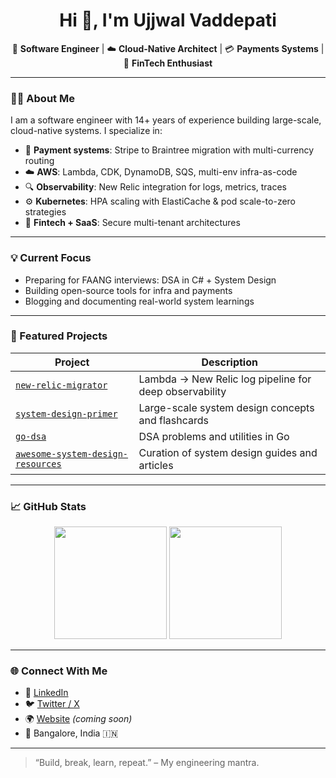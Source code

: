 <h1 align="center">Hi 👋, I'm Ujjwal Vaddepati</h1>

<p align="center">
  🚀 <b>Software Engineer</b> | ☁️ <b>Cloud-Native Architect</b> | 💳 <b>Payments Systems</b> | 💼 <b>FinTech Enthusiast</b>
</p>

---

### 🧑‍💻 About Me

I am a software engineer with 14+ years of experience building large-scale, cloud-native systems. I specialize in:

- 🔁 **Payment systems**: Stripe to Braintree migration with multi-currency routing  
- ☁️ **AWS**: Lambda, CDK, DynamoDB, SQS, multi-env infra-as-code  
- 🔍 **Observability**: New Relic integration for logs, metrics, traces  
- ⚙️ **Kubernetes**: HPA scaling with ElastiCache & pod scale-to-zero strategies  
- 🔐 **Fintech + SaaS**: Secure multi-tenant architectures  

---

### 💡 Current Focus

- Preparing for FAANG interviews: DSA in C# + System Design
- Building open-source tools for infra and payments
- Blogging and documenting real-world system learnings

---

### 🚀 Featured Projects

| Project | Description |
|--------|-------------|
| [`new-relic-migrator`](https://github.com/ujjwal27/new-relic-migrator) | Lambda → New Relic log pipeline for deep observability |
| [`system-design-primer`](https://github.com/ujjwal27/system-design-primer) | Large-scale system design concepts and flashcards |
| [`go-dsa`](https://github.com/ujjwal27/go-dsa) | DSA problems and utilities in Go |
| [`awesome-system-design-resources`](https://github.com/ujjwal27/awesome-system-design-resources) | Curation of system design guides and articles |

---

### 📈 GitHub Stats

<p align="center">
  <img src="https://github-readme-stats.vercel.app/api?username=ujjwal27&show_icons=true&theme=github_dark&count_private=true" height="180" />
  <img src="https://github-readme-stats.vercel.app/api/top-langs/?username=ujjwal27&layout=compact&theme=github_dark" height="180" />
</p>

---

### 🌐 Connect With Me

- 🔗 [LinkedIn](https://linkedin.com/in/ujjwalvaddepati)  
- 🐦 [Twitter / X](https://twitter.com/ujjwalvaddepati)  
- 🌍 [Website](https://ujjwalvaddepati.me) *(coming soon)*  
- 📍 Bangalore, India 🇮🇳

---

> “Build, break, learn, repeat.” – My engineering mantra.
